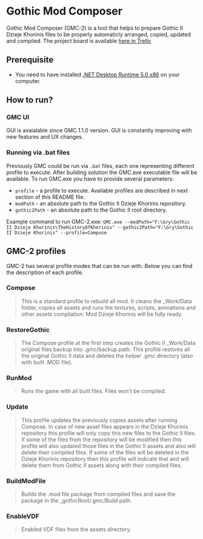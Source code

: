 # Gothic Mod Composer

Gothic Mod Composer (GMC-2) is a tool that helps to prepare Gothic II Dzieje Khorinis files to be properly automaticly arranged, copied, updated and compiled.
The project board is available [here in Trello]

## Prerequisite
- You need to have installed [.NET Desktop Runtime 5.0 x86](https://dotnet.microsoft.com/download/dotnet/thank-you/runtime-desktop-5.0.3-windows-x86-installer) on your computer.

## How to run?

### GMC UI
GUI is avaialable since GMC 1.1.0 version. GUI is constantly improving with new features and UX changes.

### Running via .bat files
Previously GMC could be run via `.bat` files, each one representing different profile to execute.
After building solution the GMC.exe executable file will be available. To run GMC.exe you have to provide several parameters:
- `profile` - a profile to execute. Available profiles are described in next section of this README file.
- `modPath` - an absolute path to the Gothic II Dzieje Khorinis repository.
- `gothic2Path` - an absolute path to the Gothic II root directory.

Example command to run GMC-2.exe:
```GMC.exe --modPath="F:\Gry\Gothic II Dzieje Khorinis\TheHistoryOfKhorinis" --gothic2Path="F:\Gry\Gothic II Dzieje Khorinis" --profile=Compose```

## GMC-2 profiles
GMC-2 has several profile modes that can be run with. Below you can find the description of each profile.

### Compose
> This is a standard profile to rebuild all mod. It cleans the _Work/Data folder, copies all assets and runs the textures, scripts, animations and other assets compilation. Mod Dzieje Khorinis will be fully ready.

### RestoreGothic
> The Compose profile at the first step creates the Gothic II _Work/Data original files backup into .gmc/backup path. This profile restores all the original Gothic II data and deletes the helper .gmc directory (also with built .MOD file).

### RunMod
> Runs the game with all built files. Files won't be compiled.

### Update
> This profile updates the previously copies assets after running Compose. In case of new asset files appears in the Dzieje Khorinis repository this profile will only copy this new files to the Gothic II files. If some of the files from the repository will be modified then this profile will also updated those files in the Gothic II assets and also will delete their compiled files. If some of the files will be deleted in the Dzieje Khorinis repository then this profile will indicate that and will delete them from Gothic II assets along with their compiled files.

### BuildModFile
> Builds the .mod file package from compiled files and save the package in the _gothicRoot/.gmc/Build path.

### EnableVDF
> Enabled VDF files from the assets directory.


[here in Trello]: https://trello.com/b/ndyTLtzA/gmc-2